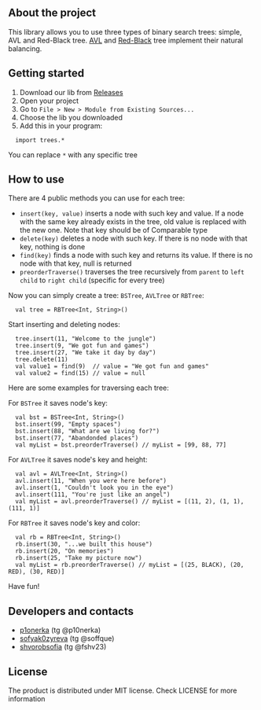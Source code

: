 ## About the project

This library allows you to use three types of binary search trees: simple, AVL and Red-Black tree. [AVL](https://en.wikipedia.org/wiki/AVL_tree) and [Red-Black](https://en.wikipedia.org/wiki/Red–black_tree) tree implement their natural balancing.

## Getting started
1. Download our lib from [Releases](https://github.com/spbu-coding-2023/trees-5/releases)
2. Open your project
3. Go to `File > New > Module from Existing Sources...`
4. Choose the lib you downloaded
5. Add this in your program:

```
  import trees.*
  ```
You can replace `*` with any specific tree


## How to use
There are 4 public methods you can use for each tree:

* `insert(key, value)`  inserts a node with such key and value. If a node with the same key already exists in the tree, old value is replaced with the new one. Note that key should be of Comparable type
* `delete(key)`  deletes a node with such key. If there is no node with that key, nothing is done
* `find(key)`  finds a node with such key and returns its value. If there is no node with that key, null is returned
* `preorderTraverse()`  traverses the tree recursively from `parent` to `left child` to `right child` (specific for every tree)

Now you can simply create a tree: `BSTree`, `AVLTree` or `RBTree`:
```
  val tree = RBTree<Int, String>()
  ```
Start inserting and deleting nodes:
```
  tree.insert(11, "Welcome to the jungle")                
  tree.insert(9, "We got fun and games")
  tree.insert(27, "We take it day by day")
  tree.delete(11)
  val value1 = find(9)  // value = "We got fun and games"
  val value2 = find(15) // value = null
  ```
Here are some examples for traversing each tree:

For `BSTree` it saves node's key:
```
  val bst = BSTree<Int, String>()
  bst.insert(99, "Empty spaces")
  bst.insert(88, "What are we living for?")
  bst.insert(77, "Abandonded places")
  val myList = bst.preorderTraverse() // myList = [99, 88, 77]
  ```
For `AVLTree` it saves node's key and height:
```
  val avl = AVLTree<Int, String>()
  avl.insert(11, "When you were here before")
  avl.insert(1, "Couldn't look you in the eye")
  avl.insert(111, "You're just like an angel")
  val myList = avl.preorderTraverse() // myList = [(11, 2), (1, 1), (111, 1)]
  ```
For `RBTree` it saves node's key and color:
```
  val rb = RBTree<Int, String>()
  rb.insert(30, "...we built this house")
  rb.insert(20, "On memories")
  rb.insert(25, "Take my picture now")
  val myList = rb.preorderTraverse() // myList = [(25, BLACK), (20, RED), (30, RED)]
  ```

Have fun!
## Developers and contacts
* [p1onerka](https://github.com/p1onerka) (tg @p10nerka)  
* [sofyak0zyreva](https://github.com/sofyak0zyreva) (tg @soffque)  
* [shvorobsofia](https://github.com/shvorobsofia) (tg @fshv23)


## License
The product is distributed under MIT license. Check LICENSE for more information
